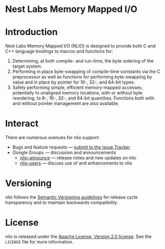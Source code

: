 Nest Labs Memory Mapped I/O
===========================

# Introduction

Nest Labs Memory Mapped I/O (NLIO) is designed to provide both C
and C++ language bindings to macros and functions for:

1. Determining, at both compile- and run-time, the byte ordering
   of the target system.
2. Performing in place byte-swapping of compile-time constants
   via the C preprocessor as well as functions for performing
   byte-swapping by value and in place by pointer for 16-, 32-, and
   64-bit types.
3. Safely performing simple, efficient memory-mapped accesses,
   potentially to unaligned memory locations, with or without byte
   reordering, to 8-, 16-, 32-, and 64-bit quantities. Functions
   both with and without pointer management are also available.

# Interact

There are numerous avenues for nlio support:

  * Bugs and feature requests — [submit to the Issue Tracker](https://github.com/nestlabs/nlio/issues)
  * Google Groups — discussion and announcements
    * [nlio-announce](https://groups.google.com/forum/#!forum/nlio-announce) — release notes and new updates on nlio
    * [nlio-users](https://groups.google.com/forum/#!forum/nlio-users) — discuss use of and enhancements to nlio

# Versioning

nlio follows the [Semantic Versioning guidelines](http://semver.org/) 
for release cycle transparency and to maintain backwards compatibility.

# License

nlio is released under the [Apache License, Version 2.0 license](https://opensource.org/licenses/Apache-2.0). 
See the `LICENSE` file for more information.
